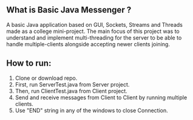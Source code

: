 ## What is Basic Java Messenger ?

A basic Java application based on GUI, Sockets, Streams and Threads made as a college mini-project. The main focus of this project was to understand and implement multi-threading for the server to be able to handle multiple-clients alongside accepting newer clients joining.

## How to run:

1. Clone or download repo.
2. First, run ServerTest.java from Server project.
3. Then, run ClientTest.java from Client project.
4. Send and receive messages from Client to Client by running multiple clients.
5. Use "END" string in any of the windows to close Connection.
